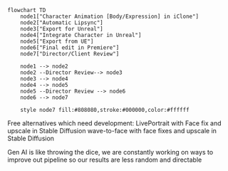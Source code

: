 
```mermaid
flowchart TD
    node1["Character Animation [Body/Expression] in iClone"]
    node2["Automatic Lipsync"]
    node3["Export for Unreal"]
    node4["Integrate Character in Unreal"]
    node5["Export from UE"]
    node6["Final edit in Premiere"]
    node7["Director/Client Review"]

    node1 --> node2
    node2 --Director Review--> node3
    node3 --> node4
    node4 --> node5
    node5 --Director Review --> node6 
    node6 --> node7
    
    style node7 fill:#808080,stroke:#000000,color:#ffffff

```

Free alternatives which need development:
LivePortrait with Face fix and upscale in Stable Diffusion 
wave-to-face with face fixes and upscale in Stable Diffusion 


Gen AI is like throwing the dice, we are constantly working on ways to improve out pipeline so our results are less random and directable 